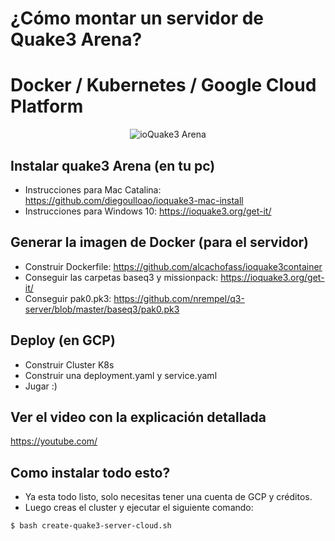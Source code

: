 # ¿Cómo montar un servidor de Quake3 Arena?
# Docker / Kubernetes / Google Cloud Platform

<p align="center">
  <img src="https://raw.githubusercontent.com/freddylarag/quake3-server/master/quake3.png" alt="ioQuake3 Arena">
</p>

## Instalar quake3 Arena (en tu pc)
* Instrucciones para Mac Catalina: https://github.com/diegoulloao/ioquake3-mac-install
* Instrucciones para Windows 10: https://ioquake3.org/get-it/

## Generar la imagen de Docker (para el servidor)
* Construir Dockerfile: https://github.com/alcachofass/ioquake3container
* Conseguir las carpetas baseq3 y missionpack: https://ioquake3.org/get-it/
* Conseguir pak0.pk3: https://github.com/nrempel/q3-server/blob/master/baseq3/pak0.pk3
## Deploy (en GCP)
* Construir Cluster K8s
* Construir una deployment.yaml y service.yaml
* Jugar :)

## Ver el video con la explicación detallada
  https://youtube.com/

## Como instalar todo esto?
* Ya esta todo listo, solo necesitas tener una cuenta de GCP y créditos.
* Luego creas el cluster y ejecutar el siguiente comando:
```
$ bash create-quake3-server-cloud.sh
```

